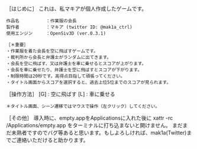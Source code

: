 ［はじめに］
    これは、私マキアが個人作成したゲームです。

    作品名          ：作業服の会長
    製作者          ：マキア (twitter ID: @mak1a_ctrl)
    使用エンジン     ：OpenSiv3D (ver.0.3.1)

    ［＊重要］
    ・作業服を着た会長を空に飛ばすゲームです。
    ・裁判所から会長と弁護士がランダムに出てきます。
    ・会長を空に飛ばす、又は弁護士を車に乗せるとスコアが上がります。
    ・会長を車に乗せたり、弁護士を空に飛ばすとスコアが下がります。
    ・制限時間は20秒です。高得点目指して頑張ってください。
    ・タイトル画面からスコアを選択すると、過去上位5位までのスコアが見られます。

［操作方法］
    [G] : 空に飛ばす
    [L] : 車に乗せる

    ＊タイトル画面、シーン遷移ではマウスで操作（左クリック）してください。

［その他］
    導入時に、empty.appをApplicationsに入れた後に xattr -rc /Applications/empty.app をターミナルに打ち込まないと開けません。
    まだまだ未熟者ですのでバグ等あると思います。もしよろしければ、mak1a(Twitter)までご連絡いただけると助かります。